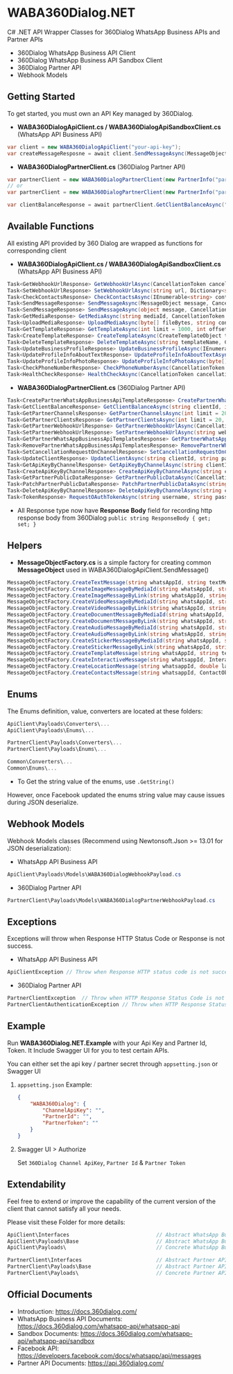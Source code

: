 # WABA360Dialog.NET
C# .NET API Wrapper Classes for 360Dialog WhatsApp Business APIs and Partner APIs

 - 360Dialog WhatsApp Business API Client
 - 360Dialog WhatsApp Business API Sandbox Client
 - 360Dialog Partner API
 - Webhook Models
 
## Getting Started
To get started, you must own an API Key managed by 360Dialog.

- **WABA360DialogApiClient.cs / WABA360DialogApiSandboxClient.cs** (WhatsApp API Business API)
```c#
var client = new WABA360DialogApiClient("your-api-key");
var createMessageResposne = await client.SendMessageAsync(MessageObjectFactory.CreateTextMessage("whatsapp-id", "Hello World!"));
```

- **WABA360DialogPartnerClient.cs** (360Dialog Partner API)
```c#
var partnerClient = new WABA360DialogPartnerClient(new PartnerInfo("partner-id"),"access-token"));
// or
var partnerClient = new WABA360DialogPartnerClient(new PartnerInfo("partner-id", "username", "password")); // For auto login

var clientBalanceResponse = await partnerClient.GetClientBalanceAsync("client-id", 1, 2022);

```

## Available Functions
All existing API provided by 360 Dialog are wrapped as functions for corresponding client

- **WABA360DialogApiClient.cs / WABA360DialogApiSandboxClient.cs** (WhatsApp API Business API)
```c#
Task<GetWebhookUrlResponse> GetWebhookUrlAsync(CancellationToken cancellationToken = default);
Task<SetWebhookUrlResponse> SetWebhookUrlAsync(string url, Dictionary<string, string> headers, CancellationToken cancellationToken = default);
Task<CheckContactsResponse> CheckContactsAsync(IEnumerable<string> contacts, Blocking blocking = Blocking.no_wait, bool forceCheck = false, CancellationToken cancellationToken = default);
Task<SendMessageResponse> SendMessageAsync(MessageObject message, CancellationToken cancellationToken = default);
Task<SendMessageResponse> SendMessageAsync(object message, CancellationToken cancellationToken = default);
Task<GetMediaResponse> GetMediaAsync(string mediaId, CancellationToken cancellationToken = default);
Task<UploadMediaResponse> UploadMediaAsync(byte[] fileBytes, string contentType, CancellationToken cancellationToken = default);
Task<GetTemplateResponse> GetTemplateAsync(int limit = 1000, int offset = 0, string sort = null, CancellationToken cancellationToken = default);
Task<CreateTemplateResponse> CreateTemplateAsync(CreateTemplateObject template, CancellationToken cancellationToken = default);
Task<DeleteTemplateResponse> DeleteTemplateAsync(string templateName, CancellationToken cancellationToken = default);
Task<UpdateBusinessProfileResponse> UpdateBusinessProfileAsync(IEnumerable<string> vertical, IEnumerable<string> websites, string email, string description, string address, CancellationToken cancellationToken = default);
Task<UpdateProfileInfoAboutTextResponse> UpdateProfileInfoAboutTextAsync(string aboutText, CancellationToken cancellationToken = default);
Task<UpdateProfileInfoPhotoResponse> UpdateProfileInfoPhotoAsync(byte[] fileBytes, string contentType, CancellationToken cancellationToken = default);
Task<CheckPhoneNumberResponse> CheckPhoneNumberAsync(CancellationToken cancellationToken = default);
Task<HealthCheckResponse> HealthCheckAsync(CancellationToken cancellationToken = default);
```

- **WABA360DialogPartnerClient.cs** (360Dialog Partner API)
```c#
Task<CreatePartnerWhatsAppBusinessApiTemplateResponse> CreatePartnerWhatsAppBusinessApiTemplateAsync(string whatsAppBusinessApiAccountId, string name, TemplateCategory category, WhatsAppLanguage language, TemplateComponentObject components, CancellationToken cancellationToken = default);
Task<GetClientBalanceResponse> GetClientBalanceAsync(string clientId, int fromMonth, int fromYear, CancellationToken cancellationToken = default);
Task<GetPartnerChannelsResponse> GetPartnerChannelsAsync(int limit = 20, int offset = 0, string sort = null, GetPartnerChannelsFilter filters = null, CancellationToken cancellationToken = default);
Task<GetPartnerClientsResponse> GetPartnerClientsAsync(int limit = 20, int offset = 0, string sort = null, GetPartnerClientsFilter filters = null, CancellationToken cancellationToken = default);
Task<GetPartnerWebhookUrlResponse> GetPartnerWebhookUrlAsync(CancellationToken cancellationToken = default);
Task<SetPartnerWebhookUrlResponse> SetPartnerWebhookUrlAsync(string webhookUrl, CancellationToken cancellationToken = default);
Task<GetPartnerWhatsAppBusinessApiTemplatesResponse> GetPartnerWhatsAppBusinessApiTemplatesAsync(string whatsAppBusinessApiAccountId, int limit = 1000, int offset = 0, string sort = null, GetPartnerWhatsAppBusinessApiTemplatesFilter filters = null, CancellationToken cancellationToken = default);
Task<RemovePartnerWhatsAppBusinessApiTemplatesResponse> RemovePartnerWhatsAppBusinessApiTemplatesAsync(string whatsAppBusinessApiAccountId, string templateId, CancellationToken cancellationToken = default);
Task<SetCancellationRequestOnChannelResponse> SetCancellationRequestOnChannelAsync(string clientId, string channelId, bool enabled, CancellationToken cancellationToken = default);
Task<UpdateClientResponse> UpdateClientAsync(string clientId, string partnerPayload, CancellationToken cancellationToken = default);
Task<GetApiKeyByChannelResponse> GetApiKeyByChannelAsync(string clientId, CancellationToken cancellationToken = default);
Task<CreateApiKeyByChannelResponse> CreateApiKeyByChannelAsync(string clientId, CancellationToken cancellationToken = default);
Task<GetPartnerPublicDataResponse> GetPartnerPublicDataAsync(CancellationToken cancellationToken = default);
Task<PatchPartnerPublicDataResponse> PatchPartnerPublicDataAsync(string webhookUrl, string partnerRedirectUrl, CancellationToken cancellationToken = default);
Task<DeleteApiKeyByChannelResponse> DeleteApiKeyByChannelAsync(string clientId, CancellationToken cancellationToken = default);
Task<TokenResponse> RequestOAuthTokenAsync(string username, string password, CancellationToken cancellationToken = default);
```

- All Response type now have **Response Body** field for recording http response body from 360Dialog
```public string ResponseBody { get; set; }```

## Helpers

-  **MessageObjectFactory.cs** is a simple factory for creating common **MessageObject** used in WABA360DialogApiClient.SendMessage()
```c#
MessageObjectFactory.CreateTextMessage(string whatsAppId, string textMessage, bool previewUrl = false);
MessageObjectFactory.CreateImageMessageByMediaId(string whatsAppId, string mediaId, string caption);
MessageObjectFactory.CreateImageMessageByLink(string whatsAppId, string imageLink, string caption, ProviderObject provider = null);
MessageObjectFactory.CreateVideoMessageByMediaId(string whatsAppId, string mediaId, string caption);
MessageObjectFactory.CreateVideoMessageByLink(string whatsAppId, string imageLink, string caption, ProviderObject provider = null);
MessageObjectFactory.CreateDocumentMessageByMediaId(string whatsAppId, string fileName, string mediaId, string caption);
MessageObjectFactory.CreateDocumentMessageByLink(string whatsAppId, string fileName, string documentLink, string caption, ProviderObject provider = null);
MessageObjectFactory.CreateAudioMessageByMediaId(string whatsAppId, string mediaId);
MessageObjectFactory.CreateAudioMessageByLink(string whatsAppId, string audioLink, ProviderObject provider = null);
MessageObjectFactory.CreateStickerMessageByMediaId(string whatsAppId, string mediaId);
MessageObjectFactory.CreateStickerMessageByLink(string whatsAppId, string stickerLink, ProviderObject provider = null);
MessageObjectFactory.CreateTemplateMessage(string whatsAppId, string templateNamespace, string templateName, WhatsAppLanguage language, List<ComponentObject> components);
MessageObjectFactory.CreateInteractiveMessage(string whatsappId, InteractiveObject interactiveObject);
MessageObjectFactory.CreateLocationMessage(string whatsappId, double latitude, double longitude, string name = null, string address = null);
MessageObjectFactory.CreateContactsMessage(string whatsappId, ContactObject contact);
```

## Enums
The Enums definition, value, converters are located at these folders:

```c#
ApiClient\Payloads\Converters\...
ApiClient\Payloads\Enums\...

PartnerClient\Payloads\Converters\...
PartnerClient\Payloads\Enums\...

Common\Converters\...
Common\Enums\...
```

- To Get the string value of the enums, use `.GetString()`

However, once Facebook updated the enums string value may cause issues during JSON deserialize.

## Webhook Models
Webhook Models classes (Recommend using Newtonsoft.Json >= 13.01 for JSON deserialization):

- WhatsApp API Business API
```c#
ApiClient\Payloads\Models\WABA360DialogWebhookPayload.cs
```

- 360Dialog Partner API
```c#
PartnerClient\Payloads\Models\WABA360DialogPartnerWebhookPayload.cs
```


## Exceptions
Exceptions will throw when Response HTTP Status Code or Response is not success.

- WhatsApp API Business API
```c#
ApiClientException // Throw when Response HTTP status code is not success, use ex.ToString() / ex.Error to access detail
```

- 360Dialog Partner API
```c#
PartnerClientException  // Throw when HTTP Response Status Code is not success, use ex.ToString() / ex.Message to access detail
PartnerClientAuthenticationException // Throw when HTTP Response Status Code is 401 like access token invalid or no credentials set.
```


## Example
Run **WABA360Dialog.NET.Example** with your Api Key and Partner Id, Token. It Include Swagger UI for you to test certain APIs.

You can either set the api key / partner secret through `appsetting.json` or Swagger UI
1. `appsetting.json`
    Example:
    ```json
    {
        "WABA360Dialog": {
            "ChannelApiKey": "",
            "PartnerId": "",
            "PartnerToken": ""
        }
    }
    ```

2. Swagger UI > Authorize
    
    Set `360Dialog Channel ApiKey`, `Partner Id` & `Partner Token` 

## Extendability
Feel free to extend or improve the capability of the current version of the client that cannot satisfy all your needs.

Please visit these Folder for more details: 
```c#
ApiClient\Interfaces                            // Abstract WhatsApp Business API Client class
ApiClient\Payloads\Base                         // Abstract WhatsApp Business API Request & Response class
ApiClient\Payloads\                             // Concrete WhatsApp Business API Request & Response class

PartnerClient\Interfaces                        // Abstract Partner API Client class
PartnerClient\Payloads\Base                     // Abstract Partner API Request & Response class
PartnerClient\Payloads\                         // Concrete Partner API Request & Response class
``` 

## Official Documents
 - Introduction: https://docs.360dialog.com/
 - WhatsApp Business API Documents: https://docs.360dialog.com/whatsapp-api/whatsapp-api
 - Sandbox Documents: https://docs.360dialog.com/whatsapp-api/whatsapp-api/sandbox
 - Facebook API: https://developers.facebook.com/docs/whatsapp/api/messages
 - Partner API Documents: https://api.360dialog.com/